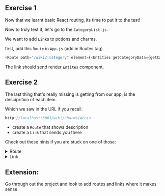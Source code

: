 ## Exercise 1

Now that we learnt basic React routing, its time to put it to the test!

Now to truly test it, let's go to the `CategoryList.js`.

We want to add `Link`s to potions and charms.

first, add this `Route` in `App.js` (add in Routes tag) 

```js
<Route path="/wiki/:category" element={<Entities getCategoryData={getCategoryData} />} />
```

The link should send render `Entites` component.


## Exercise 2


The last thing that's really missing is getting from our app, is the desciprition of each item.

Which we saw in the URL if you recall:

```js
http://localhost:3001/wiki/charms/Accio
```

- create a `Route` that shows description
- create a `Link` that sends you there

Check out these hints if you are stuck on one of those:

<details>
  <summary>
     Route
  </summary>

you need to create a route that accepts a parameter that you can extract later on (check useParams)
</details>


<details>
  <summary>
     Link
  </summary>
when you are mapping the Entity, make sure to wrap it with a dynamic Link (meaning a link in which the url depends on the array)
</details>

## Extension:

Go through out the project and look  to add routes and links where it makes sense.
